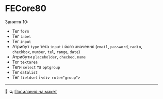 # FECore80

Заняття 10:

- Тег `form`
- Тег `label`
- Тег `input`
- Атрибут `type` тега `input` і його значення (`email`, `password`, `radio`, `checkbox`, `number`,
  `tel`, `range`, `date`)
- Атрибути `placeholder`, `checked`, `name`
- Тег `textarea`
- Теги `select` та `optgroup`
- Тег `datalist`
- Тег `fieldset` і `<div role="group">`

---

💈 🪒
[Посилання на макет](https://www.figma.com/file/z6Rb84e4NKxe66QNokOWA8/Barbershop-EN?node-id=1374%3A32)
